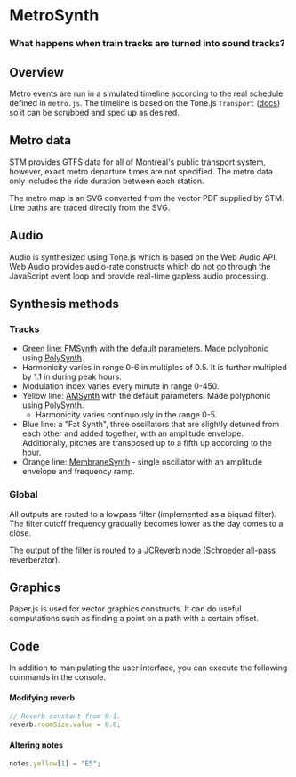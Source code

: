 # MetroSynth
### What happens when train tracks are turned into sound tracks?

## Overview
Metro events are run in a simulated timeline according to the real schedule defined in `metro.js`.
The timeline is based on the Tone.js `Transport` ([docs](https://github.com/Tonejs/Tone.js/wiki/TransportTime)) so it can be scrubbed and sped up as desired.

## Metro data
STM provides GTFS data for all of Montreal's public transport system, however, exact metro departure times are not specified. The metro data only includes the ride duration between each station.

The metro map is an SVG converted from the vector PDF supplied by STM. Line paths are traced directly from the SVG.

## Audio
Audio is synthesized using Tone.js which is based on the Web Audio API. Web Audio provides audio-rate constructs which do not go through the JavaScript event loop and provide real-time gapless audio processing.

## Synthesis methods
### Tracks
- Green line: [FMSynth](https://tonejs.github.io/docs/r12/FMSynth) with the default parameters. Made polyphonic using [PolySynth](https://tonejs.github.io/docs/r12/PolySynth).
 - Harmonicity varies in range 0-6 in multiples of 0.5. It is further multipled by 1.1 in during peak hours.
 - Modulation index varies every minute in range 0-450.
- Yellow line: [AMSynth](https://tonejs.github.io/docs/r12/AMSynth) with the default parameters. Made polyphonic using [PolySynth](https://tonejs.github.io/docs/r12/PolySynth).
  - Harmonicity varies continuously in the range 0-5.
- Blue line: a "Fat Synth", three oscillators that are slightly detuned from each other and added together, with an amplitude envelope. Additionally, pitches are transposed up to a fifth up according to the hour.
- Orange line: [MembraneSynth](https://tonejs.github.io/docs/r12/MembraneSynth) - single oscillator with an amplitude envelope and frequency ramp.

### Global
All outputs are routed to a lowpass filter (implemented as a biquad filter). The filter cutoff frequency gradually becomes lower as the day comes to a close.

The output of the filter is routed to a [JCReverb](https://tonejs.github.io/docs/r12/JCReverb) node (Schroeder all-pass reverberator).
## Graphics
Paper.js is used for vector graphics constructs. It can do useful computations such as finding a point on a path with a certain offset.

## Code
In addition to manipulating the user interface, you can execute the following commands in the console.

#### Modifying reverb
```javascript
// Reverb constant from 0-1.
reverb.roomSize.value = 0.8;
```
#### Altering notes
```javascript
notes.yellow[1] = "E5";
```
